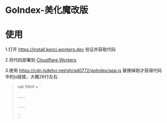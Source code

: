 # GoIndex-美化魔改版

# 使用

1.打开 https://install.kenci.workers.dev 验证并获取代码

2.将代码部署到 [Cloudflare Workers](https://www.cloudflare.com)

3.使用 https://cdn.jsdelivr.net/gh/gd0772/goIndex/app.js 替换掉刚才获得代码中的js链接，大概26行左右
> var html = `
> 
> ......
> <script src="替换"></script>
> 
> ......
> 
> `;
